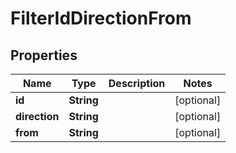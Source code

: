
# FilterIdDirectionFrom

## Properties
Name | Type | Description | Notes
------------ | ------------- | ------------- | -------------
**id** | **String** |  |  [optional]
**direction** | **String** |  |  [optional]
**from** | **String** |  |  [optional]



